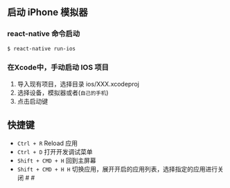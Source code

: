 ## 启动 iPhone 模拟器

### react-native 命令启动
```sh
$ react-native run-ios
```
### 在Xcode中，手动启动 IOS 项目
1. 导入现有项目，选择目录 ios/XXX.xcodeproj
2. 选择设备，模拟器或者(`自己的手机`)
3. 点击启动键
## 快捷键
- `Ctrl + R` Reload 应用
- `Ctrl + D` 打开开发调试菜单
- `Shift + CMD + H` 回到主屏幕
- `Shift + CMD + H H` 切换应用，展开开启的应用列表，选择指定的应用进行关闭
# #
